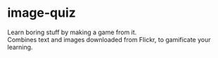 # image-quiz

Learn boring stuff by making a game from it.   
Combines text and images downloaded from Flickr, to gamificate your learning.
